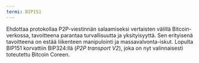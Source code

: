 ```yaml
---
termi: BIP151
---
```


Ehdottaa protokollaa P2P-viestinnän salaamiseksi vertaisten välillä Bitcoin-verkossa, tavoitteena parantaa turvallisuutta ja yksityisyyttä. Sen erityisenä tavoitteena on estää liikenteen manipulointi ja massavalvonta-iskut. Lopulta BIP151 korvattiin BIP324:llä (*P2P transport V2*), joka on nyt valinnaisesti toteutettu Bitcoin Coreen.